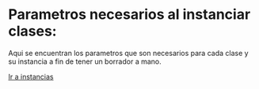# Parametros necesarios al instanciar clases:

Aqui se encuentran los parametros que son necesarios para cada clase y su instancia a fin de tener un borrador a mano.

[Ir a instancias](../../data/Instancias.md)